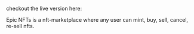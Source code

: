 checkout the live version here: 

Epic NFTs is a nft-marketplace where any user can mint, buy, sell, cancel, re-sell nfts. 
